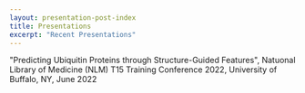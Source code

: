 ```yaml
---
layout: presentation-post-index
title: Presentations
excerpt: "Recent Presentations"
---
```


"Predicting Ubiquitin Proteins through Structure-Guided Features", Natuonal Library of Medicine (NLM) T15 Training Conference 2022, University of Buffalo, NY, June 2022
